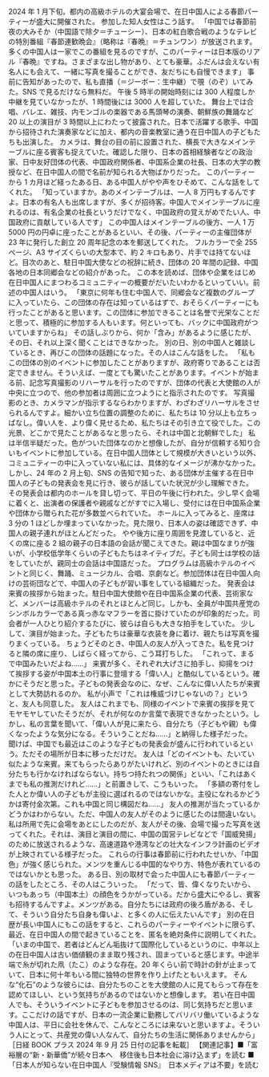 ###

2024 年 1 月下旬。都内の高級ホテルの大宴会場で、在日中国人による春節パーティーが盛大に開催された。
参加した知人女性はこう話す。
「中国では春節前夜の大みそか（中国語で除夕＝チューシー）、日本の紅白歌合戦のようなテレビの特別番組『春節連歓晩会』（略称は『春晩』＝チュンワン）が放送されます。多くの中国人は一家でこの番組を見るのですが、このパーティーは日本版のリアル『春晩』ですね。さまざまな出し物があり、とても豪華。ふだんは会えない有名人にも会えて、一緒に写真を撮ることができ、友だちにも自慢できます」
事前に告知があったので、私も直播（＝ジーボー：生中継）で覗（のぞ）いてみた。SNS で見るだけなら無料だ。
午後 5 時半の開始時刻には 300 人程度しか中継を見ていなかったが、1 時間後には 3000 人を超していた。
舞台上では合唱、バレエ、雑技、内モンゴルの楽器である馬頭琴の演奏、朝鮮族の舞踊など 20 以上の演目が 3 時間以上にわたって披露された。日本で活躍する歌手、中国から招待された演奏家などに加え、都内の音楽教室に通う在日中国人の子どもたちも出演した。
カメラは、舞台の目の前に設置された、横長で大きなメインテーブルに座る賓客も捉えていた。確認した限り、日本の首相経験者などの政治家、日中友好団体の代表、中国政府関係者、中国系企業の社長、日本の大学の教授など、在日中国人の間で名前が知られる大物ばかりだった。
このパーティーから 1 カ月ほど経ったある日、ある中国人がやや声をひそめて、こんな話をしてくれた。
「知っていますか。あのメインテーブルは、一人 8 万円もするんですよ。日本の有名人も出席しますが、多くが招待客。中国人でメインテーブルに座れるのは、有名企業の社長というだけでなく、中国政府の覚えがめでたい人、中国政府に貢献している人です」
この中国人はメインテーブルの後方、一人 1 万 5000 円の円卓に座ったことがあるといい、その後、パーティーの主催団体が 23 年に発行した創立 20 周年記念の本を郵送してくれた。
フルカラーで全 255 ページ、A3 サイズくらいの大型本で、約 2 キロもあり、片手では持てないほど。目次のあと、駐日中国大使などの祝辞に続き、団体の 20 年間の記録、中国各地の日本同郷会などの紹介があった。
この本を読めば、団体や企業をはじめ在日中国人にまつわるコミュニティーの概要がだいたいわかるといっていい。前述の中国人はいう。
「東京に何年も住む中国人で、同郷会など複数のグループに入っていたら、この団体の存在は知っているはずで、おそらくパーティーにも行ったことがあると思います。この団体に参加できることは名誉で光栄なことだと思って、積極的に参加する人もいます。何といっても、バックに中国政府がついていますからね」
その話しぶりから、何か「含み」があるように感じたが、その日、それ以上深く聞くことはできなかった。
別の日、別の中国人と雑談しているとき、再びこの団体の話題になった。その人はこんな話をした。
「私もこの団体の別のイベントに参加したことがありますが、政府寄りであることは否定できません。そういえば、一度とても驚いたことがあります。イベントが始まる前、記念写真撮影のリハーサルを行ったのですが、団体の代表と大使館の人が中央に立つので、他の参加者は周囲に立つようにと指示されたのです。
写真撮影のとき、カメラマンが指示するならわかりますが、わざわざリハーサルをさせられるんですよ。細かい立ち位置の調整のために、私たちは 10 分以上も立ちっぱなし。偉い人を、より偉く見せるため、私たちはその引き立て役でした。この光景、どこかで見たことがあるなと思ったら、それは中国と北朝鮮でした」
私は半信半疑だった。色がついた団体なのかと想像したが、自分が信頼する知り合いもイベントに参加している。在日中国人団体として規模が大きいという以外、コミュニティーの中に入っていない私には、具体的なイメージが沸かなかった。
しかし、24 年の 2 月上旬、SNS の告知で知った、ある団体が主催する在日中国人の子どもの発表会を見に行き、彼らが話していた状況が少し理解できた。
その発表会は都内のホールを貸し切って、平日の午後に行われた。少し早く会場に着くと、出演者の保護者や親戚などがすでに入場し、受付には在日中国系企業や団体から贈られた花が多数並べられていた。
ホールに入ってみると、座席は 3 分の 1 ほどしか埋まっていなかった。見た限り、日本人の姿は確認できず、中国人の親子連れがほとんどだった。
やや後方に座り周囲を見渡していると、近くの席に座る 2 組の親子の日本語の会話が聞こえてきた。親は中国なまりが強いが、小学校低学年くらいの子どもたちはネイティブだ。子ども同士は学校の話をしていたが、親同士の会話は中国語だった。
プログラムは高級ホテルのイベントと同じく、舞踊、ミュージカル、合唱、京劇など。参加団体は在日中国人向けの芸術団などで、中国人の子どもが習い事をしている組織だった。
発表会は来賓の挨拶から始まった。駐日中国大使館や在日中国系企業の代表、芸術家など、メンバーは高級ホテルのそれとほとんど同じ。しかも、全員が中国共産党のシンボルカラーである真っ赤なマフラーを首に掛けていたのが印象的だった。司会者が一人ひとり紹介するたびに、彼らは自らも大きな拍手をしていた。
少しして、演目が始まった。子どもたちは豪華な衣装を身に着け、親たちは写真を撮りまくっている。
ちょうどそのとき、中国人の友人が入ってきた。私を見つけると隣の席に座り、しばらく経ってから、こう耳打ちした。
「これって、まるで中国みたいだよね……」
来賓が多く、それぞれ大げさに拍手し、抑揚をつけて挨拶する姿が中国本土の行事に登壇する「偉い人」と酷似しているという。確かにそうだと思った。子どもの発表会なのに、なぜ、こんなに偉い人たちが来賓として大勢訪れるのか。
私が小声で「これは権威づけじゃないの？」というと、友人も同意した。
友人はこれまでも、同様のイベントで来賓の挨拶を見てモヤモヤしていたそうだが、それが何なのか言葉で表現できなかったという。しかし、私の言葉を聞いて、「偉い人が見に来たら、自分たち（子どもや親）も偉くなったような気分になる。そういうことだね……」と納得した様子だった。
聞けば、中国でも最近はこのような子どもの発表会が盛んに行われているという。ただその場所が日本に移っただけだ。
友人は「どのイベントも、たいてい似たような来賓。来てもらったらありがたいけれど、別のイベントのときには自分たちも行かなければならない。持ちつ持たれつの関係」といい、「これはあくまでも私の推測だけれど……」と前置きして、こうもいった。
「多額の寄付をした人とか偉い人の子どもが主役に選ばれるのではないかな。主役になれるかどうかは寄付金次第。これも中国と同じ構図だね……」
友人の推測が当たっているかどうかはわからない。ただ、中国人の友人がそのように感じたのは間違いない。
私は所用で先に会場をあとにしたのだが、友人がその後、会場で撮った写真を送ってくれた。それは、演目と演目の間に、中国の国営テレビなどで「国威発揚」のために放送されるような、高速道路や港湾などの壮大なインフラ計画のビデオが上映されている様子だった。
これらの行事は春節前に行われたせいか、「中国色」が強く感じられた。メンツを重んじる中国的なやり方、特色が表れているのではないかとも思った。
ある日、別の取材で会った中国人にも春節パーティーの話をしたところ、その人はこういった。
「だって、皆、偉くなりたいから、いつもあっち（中国本土）の顔色をうかがっている。だから盛大にやるし、賓客も招待するんですよ。メンツがある。自分たちには政府の後ろ盾がある、そして、そういう自分たち自身も偉いよ、と多くの人に伝えたいんです」
別の在日歴が長い中国人にもこの話をすると、これらのパーティーやイベントに限らず、最近、在日中国人の間で起きていることを、匿名を絶対条件に説明してくれた。
「いまの中国で、若者はどんどん垢抜けて国際化しているというのに、中年以上の在日中国人は古い価値観のまま取り残され、固まっていると感じます。中途半端で糸が切れた凧（たこ）のような存在。20 年くらい前で時計の針が止まっていて、日本に何十年もいる間に独特の世界を作り上げたともいえます。
そんな“化石”のような彼らには、自分たちのことを大使館の人に見てもらって存在を認めてほしい、という気持ちがあるのではないかと想像します。
若い在日中国人でも、そういうイベントに子どもを参加させるのは、同じ気持ちだと思います。ここだけの話ですが、日本の一流企業に勤務してバリバリ働いているような中国人は、平日に会社を休んで、こんなところには来ないと思いますよ。そういう人にとって、共産党の偉い人なんて、自分たちの生活に関係ありませんから」
［日経 BOOK プラス 2024 年 9 月 25 日付の記事を転載］
【関連記事】■「富裕層の“新・新華僑”が続々日本へ　移住後も日本社会に溶け込まず」を読む ■「日本人が知らない在日中国人『受験情報 SNS』　日本メディアは不要」を読む
